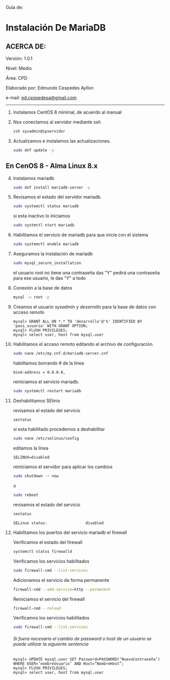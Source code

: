 Guía de:

# Instalación De MariaDB

## ACERCA DE:

Versión: 1.0.1

Nivel: Medio

Área: CPD

Elaborado por: Edmundo Cespedes Ayllon

e-mail: [ed.cespedesa@gmail.com](ed.cespedesa@gmail.com)

----

1. Instalamos CentOS 8 minimal, de acuerdo al manual

2. Nos conectamos al servidor mediante ssh

   ```bash
   ssh sysadmin@ipservidor
   ```

3. Actualizamos e instalamos las actualizaciones.

   ```bash
   sudo dnf update -y
   ```


## En CenOS 8 - Alma Linux 8.x

4. Instalamos mariadb

   ```bash
   sudo dnf install mariadb-server -y
   ```

10. Revisamos el estado del servidor mariadb.

    ```bash
    sudo systemctl status mariadb
    ```

    si esta inactivo lo iniciamos

    ```bash
    sudo systmctl start mariadb
    ```

11. Habilitamos el servicio de mariadb para que inicie con el sistema

    ```bash
    sudo systemctl enable mariadb
    ```

12. Aseguramos la instalación de mariadb

    ```bash
    sudo mysql_secure_installation
    ```

    el usuario root no tiene una contraseña das "Y" pedirá una contraseña para ese usuario, le das "Y" a todo  

13. Conexión a la base de datos

    ```bash
    mysql -u root -p
    ```

14. Creamos el usuario *sysadmin* y *desarrollo* para la base de datos con acceso remoto

    ```mysql
    mysql> GRANT ALL ON *.* TO 'desarrollo'@'%' IDENTIFIED BY 'pass_usuario' WITH GRANT OPTION;
    mysql> FLUSH PRIVILEGES;
    mysql> select user, host from mysql.user
    ```

15. Habilitamos el acceso remoto editando el archivo de configuración.

    ```bash
    sudo nano /etc/my.cnf.d/mariadb-server.cnf
    ```

    habilitamos borrando # de la línea 

    ```output
    bind-address = 0.0.0.0,
    ```

    reiniciamos el servicio mariadb.

    ```bash
    sudo systemctl restart mariadb
    ```

16. Deshabilitamos SElinix

    revisamos el estado del servicio

    ```bash
    sestatus
    ```

    si esta habilitado procedemos a deshabilitar

    ```bash
    sudo nano /etc/selinux/config
    ```

    editamos la línea

    ```
    SELINUX=disabled
    ```

    reiniciamos el servidor para aplicar los cambios

    ```bash
    sudo shutdown -r now
    ```

    o

    ```bash
    sudo reboot
    ```

    revisamos el estado del servicio

    ```bash
    sestatus
    ```

    ```output
    SELinux status:                 disabled
    ```

17. Habilitamos los puertos del servicio mariadb el firewall

    Verificamos el estado del firewall

    ```bash
    systemctl status firewalld
    ```

    Verificamos los servicios habilitados

    ```bash
    sudo firewall-cmd --list-services
    ```

    Adicionamos el servicio de forma permanente

    ```bash
    firewall-cmd --add-service=http --permanent
    ```

    Reiniciamos el servicio del firewall

    ```bash
    firewall-cmd --reload
    ```

    Verificamos los servicios habilitados

    ```bash
    sudo firewall-cmd --list-services
    ```

    ###### Si fuera necesario el cambio de password o host de un usuario se puede utilizar la siguiente sentencia

    ```mysql
    mysql> UPDATE mysql.user SET Password=PASSWORD(‘NuevaContraseña’) WHERE USER=’nombreUsuario’ AND Host=”NombreHost”;
    mysql> FLUSH PRIVILEGES;
    mysql> select user, host from mysql.user
    ```